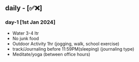 <!-- daily
- Leetcode/Programming Python & SQL for DSA
- Water 3-4 ltr
- No junk food
- Outdoor Activity 1hr (jogging, walk, school exercise)
- track/Journaling before 11:59PM(sleeping) (journaling type)
- Meditate/yoga (between office hours)
- Data-Science
- Cloud (if get time @HC)
 -->



## daily - [✅❌]
### day-1 [1st Jan 2024]
<!-- 
- Data-Science
    - Math for data science
    - Python Basic (recap)
    - Leetcode Programming Python 
        - 217. Contains Duplicate 
        
        
        -->

- Water 3-4 ltr
- No junk food
- Outdoor Activity 1hr (jogging, walk, school exercise)
- track/Journaling before 11:59PM(sleeping) (journaling type)
- Meditate/yoga (between office hours)

<!-- - Cloud (if get time @HC) -->


<!-- 
Video should have daily (above pic) and if any thing u want to add.

That's for the day 🌞

Tags: - 
#365daysoflearning #Consistency #programmer #programming #datascience #python #sql #DSA #ai #ml #learning #math #mathematics #statistics #softwaredeveloper 
 -->